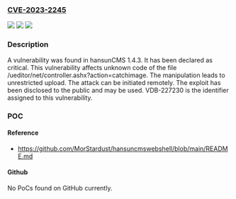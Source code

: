 ### [CVE-2023-2245](https://cve.mitre.org/cgi-bin/cvename.cgi?name=CVE-2023-2245)
![](https://img.shields.io/static/v1?label=Product&message=hansunCMS&color=blue)
![](https://img.shields.io/static/v1?label=Version&message=%3D%201.4.3%20&color=brighgreen)
![](https://img.shields.io/static/v1?label=Vulnerability&message=CWE-434%20Unrestricted%20Upload&color=brighgreen)

### Description

A vulnerability was found in hansunCMS 1.4.3. It has been declared as critical. This vulnerability affects unknown code of the file /ueditor/net/controller.ashx?action=catchimage. The manipulation leads to unrestricted upload. The attack can be initiated remotely. The exploit has been disclosed to the public and may be used. VDB-227230 is the identifier assigned to this vulnerability.

### POC

#### Reference
- https://github.com/MorStardust/hansuncmswebshell/blob/main/README.md

#### Github
No PoCs found on GitHub currently.

